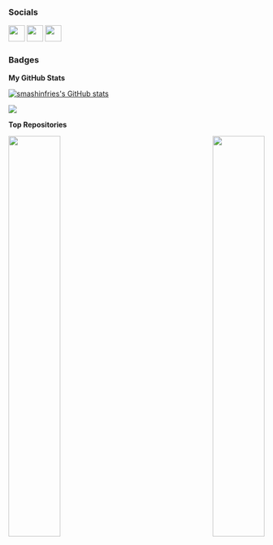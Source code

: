 ### Socials

<p align="left"> <a href="https://discord.com/users/Smashinfries#3662" target="_blank" rel="noreferrer"><img src="https://raw.githubusercontent.com/danielcranney/readme-generator/main/public/icons/socials/discord.svg" width="32" height="32" /></a> <a href="https://www.github.com/smashinfries" target="_blank" rel="noreferrer"><img src="https://raw.githubusercontent.com/danielcranney/readme-generator/main/public/icons/socials/github.svg" width="32" height="32" /></a> <a href="https://www.linkedin.com/in/justin-lukasik" target="_blank" rel="noreferrer"><img src="https://raw.githubusercontent.com/danielcranney/readme-generator/main/public/icons/socials/linkedin.svg" width="32" height="32" /></a></p>

### Badges

<b>My GitHub Stats</b>

<a href="http://www.github.com/smashinfries"><img src="https://github-readme-stats.vercel.app/api?username=smashinfries&show_icons=true&hide=prs,contribs&count_private=true&title_color=0891b2&text_color=ffffff&icon_color=0891b2&bg_color=1c1917&hide_border=true&show_icons=true" alt="smashinfries's GitHub stats" /></a>

<a href="http://www.github.com/smashinfries"><img src="https://github-readme-streak-stats.herokuapp.com/?user=smashinfries&stroke=ffffff&background=1c1917&ring=0891b2&fire=0891b2&currStreakNum=ffffff&currStreakLabel=0891b2&sideNums=ffffff&sideLabels=ffffff&dates=ffffff&hide_border=true" /></a>

<b>Top Repositories</b>

<div width="100%" align="center"><a href="https://github.com/smashinfries/goraku" align="left"><img align="left" width="45%" src="https://github-readme-stats.vercel.app/api/pin/?username=smashinfries&repo=goraku&title_color=0891b2&text_color=ffffff&icon_color=0891b2&bg_color=1c1917&hide_border=true&locale=en" /></a><a href="https://github.com/smashinfries/PyKatsuyou" align="right"><img align="right" width="45%" src="https://github-readme-stats.vercel.app/api/pin/?username=smashinfries&repo=PyKatsuyou&title_color=0891b2&text_color=ffffff&icon_color=0891b2&bg_color=1c1917&hide_border=true&locale=en" /></a></div><br /><br /><br /><br /><br /><br /><br />
